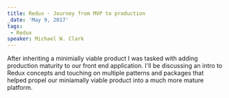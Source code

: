 ```yaml
---
title: Redux - Journey from MVP to production
_date: 'May 9, 2017'
tags:
 - Redux
speaker: Michael W. Clark
---
```


After inheriting a minimially viable product I was tasked with adding
production maturity to our front end application. I'll be discussing an intro
to Redux concepts and touching on multiple patterns and packages that helped
propel our miniamally viable product into a much more mature platform.

